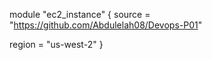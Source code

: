 module "ec2_instance" {
  source     = "https://github.com/Abdulelah08/Devops-P01"

  region    = "us-west-2"
}